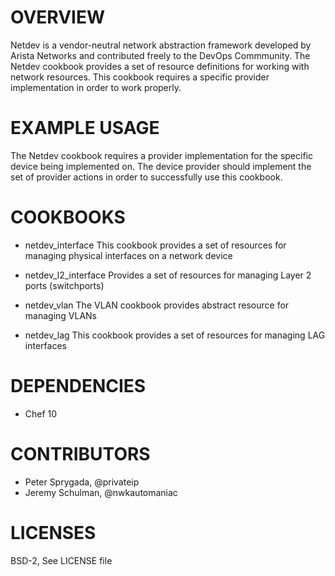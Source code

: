 # OVERVIEW
Netdev is a vendor-neutral network abstraction framework developed by Arista Networks and contributed freely to the DevOps Commmunity.  The Netdev cookbook provides a set of resource definitions for working with network resources.  This cookbook requires a specific provider implementation in order to work properly.  

# EXAMPLE USAGE
The Netdev cookbook requires a provider implementation for the specific device being implemented on.  The device provider should implement the set of provider actions in order to successfully use this cookbook.

# COOKBOOKS

  * netdev_interface
    This cookbook provides a set of resources for managing physical interfaces on a network device

  * netdev_l2_interface
    Provides a set of resources for managing Layer 2 ports (switchports)

  * netdev_vlan
    The VLAN cookbook provides abstract resource for managing VLANs

  * netdev_lag
    This cookbook provides a set of resources for managing LAG interfaces

# DEPENDENCIES

  * Chef 10

# CONTRIBUTORS

  * Peter Sprygada, @privateip
  * Jeremy Schulman, @nwkautomaniac

# LICENSES

   BSD-2, See LICENSE file
